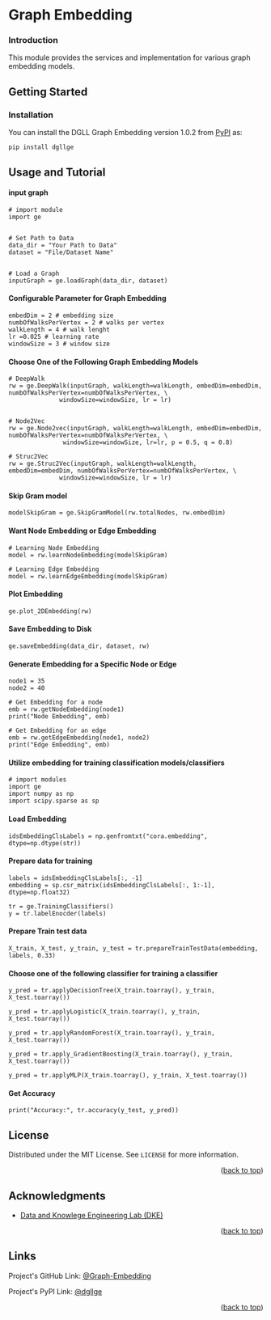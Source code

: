 # Graph Embedding
### Introduction
This module provides the services and implementation for various graph embedding models.

## Getting Started
### Installation

You can install the DGLL Graph Embedding version 1.0.2 from [PyPI](https://pypi.org/project/dgllge/) as:

    pip install dgllge

## Usage and Tutorial
#### input graph
```
# import module
import ge


# Set Path to Data
data_dir = "Your Path to Data"
dataset = "File/Dataset Name"


# Load a Graph
inputGraph = ge.loadGraph(data_dir, dataset)
```

#### Configurable Parameter for Graph Embedding
```
embedDim = 2 # embedding size
numbOfWalksPerVertex = 2 # walks per vertex
walkLength = 4 # walk lenght
lr =0.025 # learning rate
windowSize = 3 # window size
```

#### Choose One of the Following Graph Embedding Models
```
# DeepWalk
rw = ge.DeepWalk(inputGraph, walkLength=walkLength, embedDim=embedDim, numbOfWalksPerVertex=numbOfWalksPerVertex, \
              windowSize=windowSize, lr = lr)
              
 ```
```
# Node2Vec
rw = ge.Node2vec(inputGraph, walkLength=walkLength, embedDim=embedDim, numbOfWalksPerVertex=numbOfWalksPerVertex, \
               windowSize=windowSize, lr=lr, p = 0.5, q = 0.8)
```
```
# Struc2Vec
rw = ge.Struc2Vec(inputGraph, walkLength=walkLength, embedDim=embedDim, numbOfWalksPerVertex=numbOfWalksPerVertex, \
              windowSize=windowSize, lr = lr)
```
              
#### Skip Gram model
```
modelSkipGram = ge.SkipGramModel(rw.totalNodes, rw.embedDim)
```
#### Want Node Embedding or Edge Embedding
```
# Learning Node Embedding
model = rw.learnNodeEmbedding(modelSkipGram)
```


```
# Learning Edge Embedding
model = rw.learnEdgeEmbedding(modelSkipGram)
```


#### Plot Embedding
```
ge.plot_2DEmbedding(rw)
```

#### Save Embedding to Disk
```
ge.saveEmbedding(data_dir, dataset, rw)
```
#### Generate  Embedding for a Specific Node or Edge
```
node1 = 35
node2 = 40

# Get Embedding for a node
emb = rw.getNodeEmbedding(node1)
print("Node Embedding", emb)

# Get Embedding for an edge
emb = rw.getEdgeEmbedding(node1, node2)
print("Edge Embedding", emb)
```

#### Utilize embedding for training classification models/classifiers

```
# import modules
import ge
import numpy as np
import scipy.sparse as sp
```

#### Load Embedding
```
idsEmbeddingClsLabels = np.genfromtxt("cora.embedding", dtype=np.dtype(str))
```

#### Prepare data for training 
```
labels = idsEmbeddingClsLabels[:, -1]
embedding = sp.csr_matrix(idsEmbeddingClsLabels[:, 1:-1], dtype=np.float32)
```

```
tr = ge.TrainingClassifiers()
y = tr.labelEnocder(labels)
```
#### Prepare Train test data
```
X_train, X_test, y_train, y_test = tr.prepareTrainTestData(embedding, labels, 0.33)
```

#### Choose one of the following classifier for training a classifier

```
y_pred = tr.applyDecisionTree(X_train.toarray(), y_train, X_test.toarray())
```
```
y_pred = tr.applyLogistic(X_train.toarray(), y_train, X_test.toarray())
```

```
y_pred = tr.applyRandomForest(X_train.toarray(), y_train, X_test.toarray())
```
```
y_pred = tr.apply_GradientBoosting(X_train.toarray(), y_train, X_test.toarray())
```
```
y_pred = tr.applyMLP(X_train.toarray(), y_train, X_test.toarray())
```
#### Get Accuracy
```
print("Accuracy:", tr.accuracy(y_test, y_pred))
```
<!-- LICENSE.txt -->
## License

Distributed under the MIT License. See `LICENSE` for more information.

<p align="right">(<a href="#top">back to top</a>)</p>

<!-- ACKNOWLEDGMENTS -->
## Acknowledgments
* [Data and Knowlege Engineering Lab (DKE)](http://dke.khu.ac.kr/)
<p align="right">(<a href="#top">back to top</a>)</p>

## Links
Project's GitHub Link: [@Graph-Embedding](https://github.com/sahibzada-irfanullah/Graph-Embedding)

Project's PyPI Link: [@dgllge](https://pypi.org/project/dgllge/)

<p align="right">(<a href="#top">back to top</a>)</p>